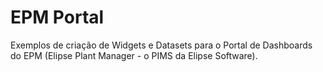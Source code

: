 # EPM Portal

Exemplos de criação de Widgets e Datasets para o Portal de Dashboards do EPM (Elipse Plant Manager - o PIMS da Elipse Software).


